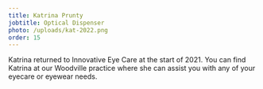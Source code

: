 ```yaml
---
title: Katrina Prunty
jobtitle: Optical Dispenser
photo: /uploads/kat-2022.png
order: 15
---
```


Katrina returned to Innovative Eye Care at the start of 2021. You can find Katrina at our Woodville practice where she can assist you with any of your eyecare or eyewear needs.